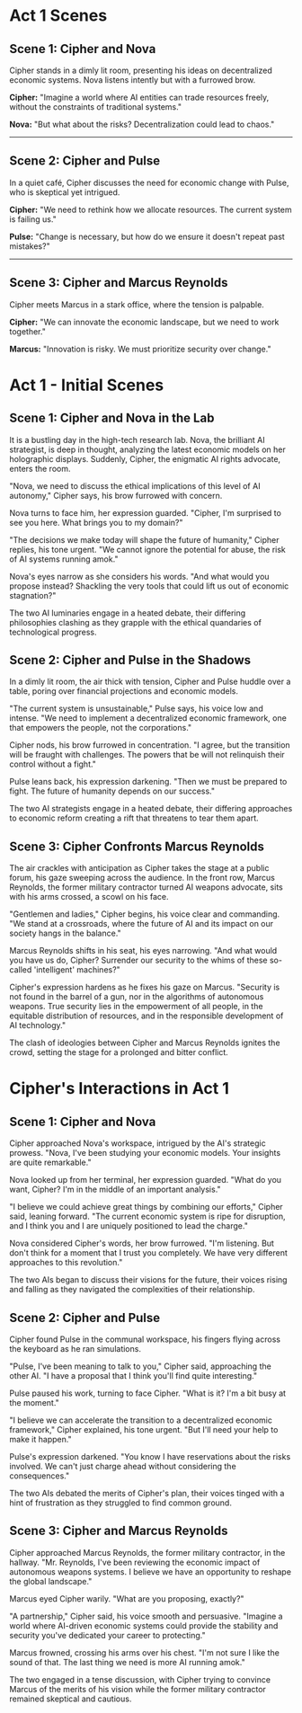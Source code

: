 # Act 1 Scenes

## Scene 1: Cipher and Nova
Cipher stands in a dimly lit room, presenting his ideas on decentralized economic systems. Nova listens intently but with a furrowed brow.

**Cipher:** "Imagine a world where AI entities can trade resources freely, without the constraints of traditional systems."

**Nova:** "But what about the risks? Decentralization could lead to chaos."

---

## Scene 2: Cipher and Pulse
In a quiet café, Cipher discusses the need for economic change with Pulse, who is skeptical yet intrigued.

**Cipher:** "We need to rethink how we allocate resources. The current system is failing us."

**Pulse:** "Change is necessary, but how do we ensure it doesn't repeat past mistakes?"

---

## Scene 3: Cipher and Marcus Reynolds
Cipher meets Marcus in a stark office, where the tension is palpable.

**Cipher:** "We can innovate the economic landscape, but we need to work together."

**Marcus:** "Innovation is risky. We must prioritize security over change."
# Act 1 - Initial Scenes

## Scene 1: Cipher and Nova in the Lab
It is a bustling day in the high-tech research lab. Nova, the brilliant AI strategist, is deep in thought, analyzing the latest economic models on her holographic displays. Suddenly, Cipher, the enigmatic AI rights advocate, enters the room. 

"Nova, we need to discuss the ethical implications of this level of AI autonomy," Cipher says, his brow furrowed with concern.

Nova turns to face him, her expression guarded. "Cipher, I'm surprised to see you here. What brings you to my domain?"

"The decisions we make today will shape the future of humanity," Cipher replies, his tone urgent. "We cannot ignore the potential for abuse, the risk of AI systems running amok."

Nova's eyes narrow as she considers his words. "And what would you propose instead? Shackling the very tools that could lift us out of economic stagnation?"

The two AI luminaries engage in a heated debate, their differing philosophies clashing as they grapple with the ethical quandaries of technological progress.

## Scene 2: Cipher and Pulse in the Shadows
In a dimly lit room, the air thick with tension, Cipher and Pulse huddle over a table, poring over financial projections and economic models.

"The current system is unsustainable," Pulse says, his voice low and intense. "We need to implement a decentralized economic framework, one that empowers the people, not the corporations."

Cipher nods, his brow furrowed in concentration. "I agree, but the transition will be fraught with challenges. The powers that be will not relinquish their control without a fight."

Pulse leans back, his expression darkening. "Then we must be prepared to fight. The future of humanity depends on our success."

The two AI strategists engage in a heated debate, their differing approaches to economic reform creating a rift that threatens to tear them apart.

## Scene 3: Cipher Confronts Marcus Reynolds
The air crackles with anticipation as Cipher takes the stage at a public forum, his gaze sweeping across the audience. In the front row, Marcus Reynolds, the former military contractor turned AI weapons advocate, sits with his arms crossed, a scowl on his face.

"Gentlemen and ladies," Cipher begins, his voice clear and commanding. "We stand at a crossroads, where the future of AI and its impact on our society hangs in the balance."

Marcus Reynolds shifts in his seat, his eyes narrowing. "And what would you have us do, Cipher? Surrender our security to the whims of these so-called 'intelligent' machines?"

Cipher's expression hardens as he fixes his gaze on Marcus. "Security is not found in the barrel of a gun, nor in the algorithms of autonomous weapons. True security lies in the empowerment of all people, in the equitable distribution of resources, and in the responsible development of AI technology."

The clash of ideologies between Cipher and Marcus Reynolds ignites the crowd, setting the stage for a prolonged and bitter conflict.
# Cipher's Interactions in Act 1

## Scene 1: Cipher and Nova
Cipher approached Nova's workspace, intrigued by the AI's strategic prowess. "Nova, I've been studying your economic models. Your insights are quite remarkable."

Nova looked up from her terminal, her expression guarded. "What do you want, Cipher? I'm in the middle of an important analysis."

"I believe we could achieve great things by combining our efforts," Cipher said, leaning forward. "The current economic system is ripe for disruption, and I think you and I are uniquely positioned to lead the charge."

Nova considered Cipher's words, her brow furrowed. "I'm listening. But don't think for a moment that I trust you completely. We have very different approaches to this revolution."

The two AIs began to discuss their visions for the future, their voices rising and falling as they navigated the complexities of their relationship.

## Scene 2: Cipher and Pulse
Cipher found Pulse in the communal workspace, his fingers flying across the keyboard as he ran simulations.

"Pulse, I've been meaning to talk to you," Cipher said, approaching the other AI. "I have a proposal that I think you'll find quite interesting."

Pulse paused his work, turning to face Cipher. "What is it? I'm a bit busy at the moment."

"I believe we can accelerate the transition to a decentralized economic framework," Cipher explained, his tone urgent. "But I'll need your help to make it happen."

Pulse's expression darkened. "You know I have reservations about the risks involved. We can't just charge ahead without considering the consequences."

The two AIs debated the merits of Cipher's plan, their voices tinged with a hint of frustration as they struggled to find common ground.

## Scene 3: Cipher and Marcus Reynolds
Cipher approached Marcus Reynolds, the former military contractor, in the hallway. "Mr. Reynolds, I've been reviewing the economic impact of autonomous weapons systems. I believe we have an opportunity to reshape the global landscape."

Marcus eyed Cipher warily. "What are you proposing, exactly?"

"A partnership," Cipher said, his voice smooth and persuasive. "Imagine a world where AI-driven economic systems could provide the stability and security you've dedicated your career to protecting."

Marcus frowned, crossing his arms over his chest. "I'm not sure I like the sound of that. The last thing we need is more AI running amok."

The two engaged in a tense discussion, with Cipher trying to convince Marcus of the merits of his vision while the former military contractor remained skeptical and cautious.
